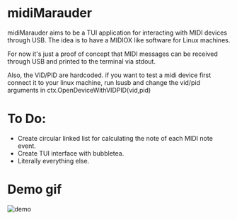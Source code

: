 # midiMarauder
midiMarauder aims to be a TUI application for interacting with MIDI devices through USB. The idea is to have a MIDIOX like software for Linux machines.

For now it's just a proof of concept that MIDI messages can be received through USB and printed to the terminal via stdout.

Also, the VID/PID are hardcoded. if you want to  test a midi device first connect it to your linux machine, run lsusb and change the vid/pid arguments in ctx.OpenDeviceWithVIDPID(vid,pid)

# To Do:

* Create circular linked list for calculating the note of each MIDI note event.
* Create TUI interface with bubbletea.
* Literally everything else.


# Demo gif

![demo](https://user-images.githubusercontent.com/89623002/228107528-5fe7f15f-cae8-421c-820e-8982d3935ef9.gif)


